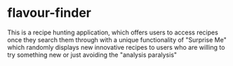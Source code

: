 # flavour-finder
This is a recipe hunting application, which offers users to access recipes once they search them through with a unique functionality of "Surprise Me" which randomly displays new innovative recipes to users  who are willing to try something new or just avoiding the "analysis paralysis"
